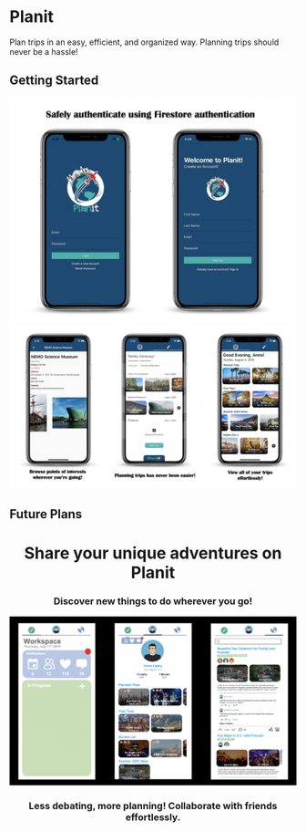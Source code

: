 # Planit

Plan trips in an easy, efficient, and organized way. Planning trips should never be a hassle!

## Getting Started

<p align="center">
  <img src="screenshots/authenticationScreenshot.png">
  <img src="screenshots/appViews.png">
</p>


## Future Plans
<p align="center">
  <h1 align="center">Share your unique adventures on Planit</h1>
  <h3 align="center">Discover new things to do wherever you go!</h3>
  <img src="screenshots/futurePlans.png">
  <h3 align="center">Less debating, more planning! Collaborate with friends effortlessly.</h3>
</p>
